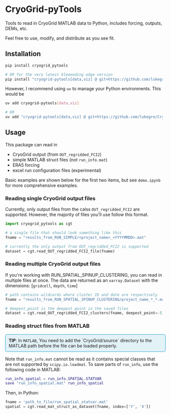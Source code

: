 # CryoGrid-pyTools
Tools to read in CryoGrid MATLAB data to Python, includes forcing, outputs, DEMs, etc.

Feel free to use, modify, and distribute as you see fit.

## Installation

```bash
pip install cryogrid_pytools

# OR for the very latest bleeeeding edge version
pip install "cryogrid-pytools[data,viz] @ git+https://github.com/lukegre/CryoGrid-pyTools.git"
```

However, I recommend using `uv` to manage your Python environments. This would be
```bash
uv add cryogrid-pytools[data,viz]

# OR
uv add "cryogrid-pytools[data,viz] @ git+https://github.com/lukegre/CryoGrid-pyTools.git"
```

## Usage
This package can read in
- CryoGrid output (from `OUT_regridded_FCI2`)
- simple MATLAB struct files (not `run_info.mat`)
- ERA5 forcing
- excel run configuration files (experimental)

Basic examples are shown below for the first two items, but see `demo.ipynb` for more comprehensive examples.

### Reading single CryoGrid output files

Currently, only output files from the calss `OUT_regridded_FCI2` are supported.
However, the majority of files you'll use follow this format.
```python
import cryogrid_pytools as cgt

# a single file that should look something like this
fname = "results_from_RUN_SIMPLE/<project_name>_<YYYYMMDD>.mat"

# currently the only output from OUT_regridded_FCI2 is supported
dataset = cgt.read_OUT_regridded_FCI2_file(fname)
```

### Reading multiple CryoGrid output files

If you're working with RUN_SPATIAL_SPINUP_CLUSTERING, you can read in multiple files at once. The data are returned as an `xarray.Dataset` with the dimensions: [`gridcell`, `depth`, `time`]
```python
# path contains wildcards where cluster ID and date are respectively
fname = "results_from_RUN_SPATIAL_SPINUP_CLUSTERING/project_name_*_*.mat"

# deepest_point is the deepest point in the saved files
dataset = cgt.read_OUT_regridded_FCI2_clusters(fname, deepest_point=-5)
```

### Reading struct files from MATLAB
<div style="border: 1px solid; border-radius: 5px; padding: 10px; margin: 10px 0; width: 97.5%; border-color: #0096C7; background-color: rgba(0, 150, 199, 0.1); "><b>TIP</b>: In <code>MATLAB</code>, You need to add the `CryoGrid/source` directory to the MATLAB path before the file can be loaded properly. </div>

Note that `run_info.mat` cannot be read as it contains special classes that are not supported by `scipy.io.loadmat`.  To save parts of `run_info`, use the following code in MATLAB:

```matlab
run_info_spatial = run_info.SPATIAL.STATVAR
save "run_info_spatial.mat" run_info_spatial
```

Then, in Python:

```python
fname = 'path_to_file/run_spatial_statvar.mat'
spatial = cgt.read_mat_struct_as_dataset(fname, index=['Y', 'X'])
```
